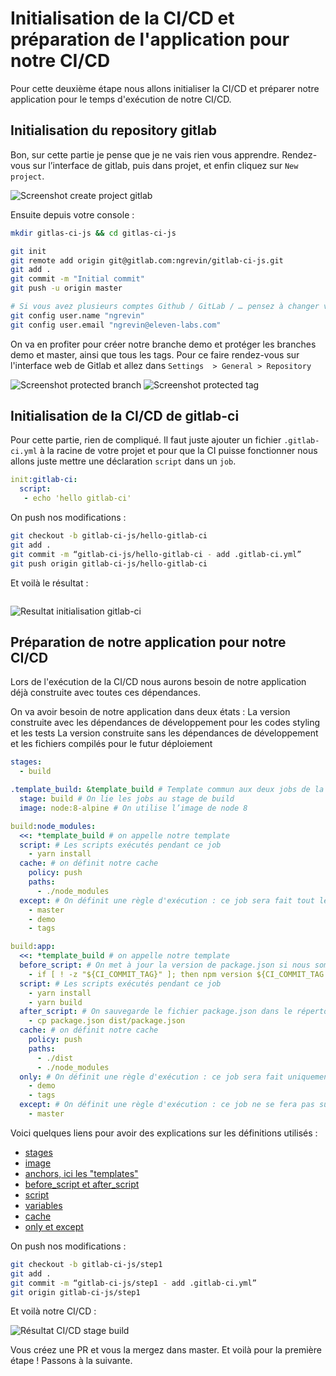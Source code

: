 # Initialisation de la CI/CD et préparation de l'application pour notre CI/CD

Pour cette deuxième étape nous allons initialiser la CI/CD et préparer notre application pour le temps d'exécution de notre CI/CD.

## Initialisation du repository gitlab
Bon, sur cette partie je pense que je ne vais rien vous apprendre. Rendez-vous sur l’interface de gitlab, puis dans projet, et enfin cliquez sur `New project`.

![Screenshot create project gitlab](https://storage.googleapis.com/tutos/assets/2018-09-19-gitlab-ci-js/screenshot-create-project-gitlab.png)

Ensuite depuis votre console :
```bash
mkdir gitlas-ci-js && cd gitlas-ci-js

git init
git remote add origin git@gitlab.com:ngrevin/gitlab-ci-js.git
git add .
git commit -m "Initial commit"
git push -u origin master

# Si vous avez plusieurs comptes Github / GitLab / … pensez à changer votre config
git config user.name "ngrevin"
git config user.email "ngrevin@eleven-labs.com"
```

On va en profiter pour créer notre branche demo et protéger les branches demo et master, ainsi que tous les tags.
Pour ce faire rendez-vous sur l'interface web de Gitlab et allez dans `Settings  > General > Repository`

![Screenshot protected branch](https://storage.googleapis.com/tutos/assets/2018-09-19-gitlab-ci-js/screenshot-protected-branch.png)
![Screenshot protected tag](https://storage.googleapis.com/tutos/assets/2018-09-19-gitlab-ci-js/screenshot-protected-tag.png)

## Initialisation de la CI/CD de gitlab-ci

Pour cette partie, rien de compliqué. Il faut juste ajouter un fichier `.gitlab-ci.yml` à la racine de votre projet et pour que la CI puisse fonctionner nous allons juste mettre une déclaration `script` dans un `job`.

```yaml
init:gitlab-ci:
  script:
   - echo 'hello gitlab-ci'
```
On push nos modifications :

```bash
git checkout -b gitlab-ci-js/hello-gitlab-ci
git add .
git commit -m “gitlab-ci-js/hello-gitlab-ci - add .gitlab-ci.yml”
git push origin gitlab-ci-js/hello-gitlab-ci
```
Et voilà le résultat :
```bash
```
![Resultat initialisation gitlab-ci](https://storage.googleapis.com/tutos/assets/2018-09-19-gitlab-ci-js/result-init-gitlab-ci.png)

## Préparation de notre application pour notre CI/CD

Lors de l'exécution de la CI/CD nous aurons besoin de notre application déjà construite avec toutes ces dépendances.

On va avoir besoin de notre application dans deux états :
La version construite avec les dépendances de développement pour les codes styling et les tests
La version construite sans les dépendances de développement et les fichiers compilés pour le futur déploiement
```yaml
stages:
  - build

.template_build: &template_build # Template commun aux deux jobs de la stage build
  stage: build # On lie les jobs au stage de build
  image: node:8-alpine # On utilise l’image de node 8

build:node_modules:
  <<: *template_build # on appelle notre template
  script: # Les scripts exécutés pendant ce job
    - yarn install
  cache: # on définit notre cache
    policy: push
    paths:
      - ./node_modules
  except: # On définit une règle d'exécution : ce job sera fait tout le temps sauf sur master et demo, mais aussi en cas de tag
    - master
    - demo
    - tags

build:app:
  <<: *template_build # on appelle notre template
  before_script: # On met à jour la version de package.json si nous sommes sur un tag
    - if [ ! -z "${CI_COMMIT_TAG}" ]; then npm version ${CI_COMMIT_TAG:1}; fi
  script: # Les scripts exécutés pendant ce job
    - yarn install
    - yarn build
  after_script: # On sauvegarde le fichier package.json dans le répertoire "dist" pour le mettre en cache
    - cp package.json dist/package.json
  cache: # on définit notre cache
    policy: push
    paths:
      - ./dist
      - ./node_modules
  only: # On définit une règle d'exécution : ce job sera fait uniquement sur demo ou en cas de tag
    - demo
    - tags
  except: # On définit une règle d'exécution : ce job ne se fera pas sur master
    - master
```

Voici quelques liens pour avoir des explications sur les définitions utilisés :
 - [stages](https://blog.eleven-labs.com/fr/introduction-gitlab-ci/#stages)
 - [image](https://blog.eleven-labs.com/fr/introduction-gitlab-ci/#image)
 - [anchors, ici les "templates"](https://blog.eleven-labs.com/fr/introduction-gitlab-ci/#anchors)
 - [before_script et after_script](https://blog.eleven-labs.com/fr/introduction-gitlab-ci/#before_script-et-after_script)
 - [script](https://blog.eleven-labs.com/fr/introduction-gitlab-ci/#script)
 - [variables](https://blog.eleven-labs.com/fr/introduction-gitlab-ci/#stages)
 - [cache](https://blog.eleven-labs.com/fr/introduction-gitlab-ci/#cache)
 - [only et except](https://blog.eleven-labs.com/fr/introduction-gitlab-ci/#only-et-except)

On push nos modifications :

```bash
git checkout -b gitlab-ci-js/step1
git add .
git commit -m “gitlab-ci-js/step1 - add .gitlab-ci.yml”
git origin gitlab-ci-js/step1
```

Et voilà notre CI/CD :

![Résultat CI/CD stage build](https://storage.googleapis.com/tutos/assets/2018-09-19-gitlab-ci-js/screenshot-pipeline-build.png)

Vous créez une PR et vous la mergez dans master. Et voilà pour la première étape ! Passons à la suivante.
